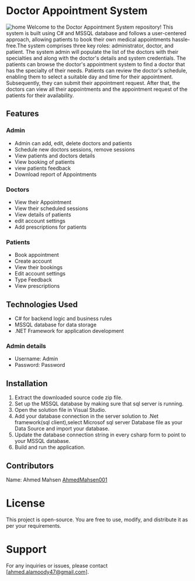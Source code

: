 # Doctor Appointment System
![home](https://github.com/AhmedMahsen001/Doctor-Appointment-System/assets/168204003/652b84b4-a025-455b-814a-249e795290ef)
Welcome to the Doctor Appointment System repository! This system is built using C# and MSSQL database and follows a user-centered approach, allowing patients to book their own medical appointments hassle-free.The system comprises three key roles: administrator, doctor, and patient. The system admin will populate the list of the doctors with their specialties and along with the doctor's details and system credentials. The patients can browse the doctor's appointment system to find a doctor that has the specialty of their needs. Patients can review the doctor's schedule, enabling them to select a suitable day and time for their appointment. Subsequently, they can submit their appointment request. After that, the doctors can view all their appointments and the appointment request of the patients for their availability.

## Features
### Admin
* Admin can add, edit, delete doctors and patients
* Schedule new doctors sessions, remove sessions
* View patients and doctors details
* View booking of patients
* view patients feedback
* Download report of Appointments
  
### Doctors
* View their Appointment
* View their scheduled sessions
* View details of patients
* edit account settings
* Add prescriptions for patients
  
### Patients
* Book appointment 
* Create account
* View their bookings
* Edit account settings
* Type Feedback
* View prescriptions

## Technologies Used
* C# for backend logic and business rules
* MSSQL database for data storage
* .NET Framework for application development

### Admin details 
* Username: Admin
* Password: Password

## Installation
1. Extract the downloaded source code zip file.
2. Set up the MSSQL database by making sure that sql server is running.
3. Open the solution file in Visual Studio.
4. Add your database connection in the server solution to .Net framework(sql client),select Microsof sql server Database file as your Data Source and import your database. 
5. Update the database connection string in every csharp form to point to your MSSQL database.
6. Build and run the application.

## Contributors
Name: Ahmed Mahsen
[AhmedMahsen001](https://github.com/AhmedMahsen001)

# License
This project is open-source. You are free to use, modify, and distribute it as per your requirements.

# Support
For any inquiries or issues, please contact [ahmed.alamoody47@gmail.com].
